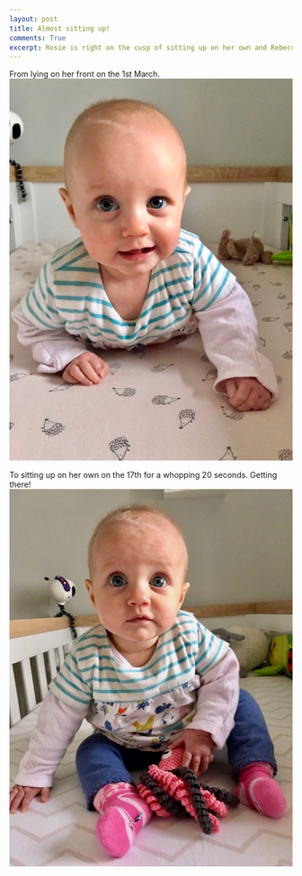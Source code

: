 ```yaml
---
layout: post
title: Almost sitting up!
comments: True
excerpt: Rosie is right on the cusp of sitting up on her own and Rebecca managed to catch it on camera.
---
```

From lying on her front on the 1st March.
![](/assets/Rosie-1March.jpg "From lying down…")

To sitting up on her own on the 17th for a whopping 20 seconds. Getting there!
![](/assets/Rosie-17March.jpg "…to - almost - sitting up!")
